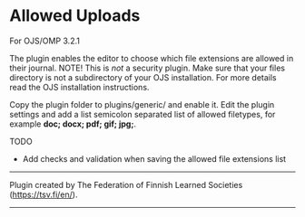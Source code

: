 Allowed Uploads
===============

For OJS/OMP 3.2.1

The plugin enables the editor to choose which file extensions are allowed in their journal. NOTE! This is *not* a security plugin. Make sure that your files directory is not a subdirectory of your OJS installation. For more details read the OJS installation instructions.

Copy the plugin folder to plugins/generic/ and enable it. Edit the plugin settings and add a list semicolon separated list of allowed filetypes, for example **doc; docx; pdf; gif; jpg;**.


TODO
- Add checks and validation when saving the allowed file extensions list

***
Plugin created by The Federation of Finnish Learned Societies (https://tsv.fi/en/).
***
